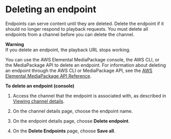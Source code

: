 # Deleting an endpoint<a name="endpoints-delete"></a>

Endpoints can serve content until they are deleted\. Delete the endpoint if it should no longer respond to playback requests\. You must delete all endpoints from a channel before you can delete the channel\.

**Warning**  
If you delete an endpoint, the playback URL stops working\.

You can use the AWS Elemental MediaPackage console, the AWS CLI, or the MediaPackage API to delete an endpoint\. For information about deleting an endpoint through the AWS CLI or MediaPackage API, see the [AWS Elemental MediaPackage API Reference](https://docs.aws.amazon.com/mediapackage/latest/apireference/)\.

**To delete an endpoint \(console\)**

1. Access the channel that the endpoint is associated with, as described in [Viewing channel details](channels-view.md)\.

1. On the channel details page, choose the endpoint name\.

1. On the endpoint details page, choose **Delete endpoint**\.

1. On the **Delete Endpoints** page, choose **Save all**\.